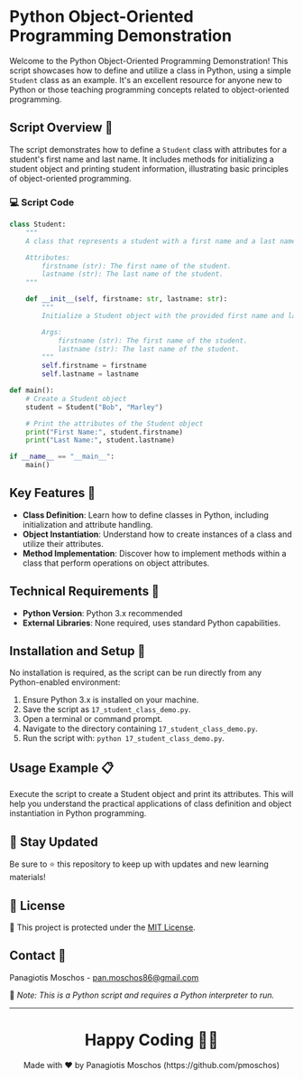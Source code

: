 # Python Object-Oriented Programming Demonstration

Welcome to the Python Object-Oriented Programming Demonstration! This script showcases how to define and utilize a class in Python, using a simple `Student` class as an example. It's an excellent resource for anyone new to Python or those teaching programming concepts related to object-oriented programming.

## Script Overview 📘

The script demonstrates how to define a `Student` class with attributes for a student's first name and last name. It includes methods for initializing a student object and printing student information, illustrating basic principles of object-oriented programming.

### :computer: Script Code

```python
class Student:
    """
    A class that represents a student with a first name and a last name.

    Attributes:
        firstname (str): The first name of the student.
        lastname (str): The last name of the student.
    """

    def __init__(self, firstname: str, lastname: str):
        """
        Initialize a Student object with the provided first name and last name.

        Args:
            firstname (str): The first name of the student.
            lastname (str): The last name of the student.
        """
        self.firstname = firstname
        self.lastname = lastname

def main():
    # Create a Student object
    student = Student("Bob", "Marley")

    # Print the attributes of the Student object
    print("First Name:", student.firstname)
    print("Last Name:", student.lastname)

if __name__ == "__main__":
    main()
```

## Key Features 🌟
- **Class Definition**: Learn how to define classes in Python, including initialization and attribute handling.
- **Object Instantiation**: Understand how to create instances of a class and utilize their attributes.
- **Method Implementation**: Discover how to implement methods within a class that perform operations on object attributes.

## Technical Requirements 🔧
- **Python Version**: Python 3.x recommended
- **External Libraries**: None required, uses standard Python capabilities.

## Installation and Setup 🚀
No installation is required, as the script can be run directly from any Python-enabled environment:
1. Ensure Python 3.x is installed on your machine.
2. Save the script as `17_student_class_demo.py`.
3. Open a terminal or command prompt.
4. Navigate to the directory containing `17_student_class_demo.py`.
5. Run the script with: `python 17_student_class_demo.py`.

## Usage Example 📋
Execute the script to create a Student object and print its attributes. This will help you understand the practical applications of class definition and object instantiation in Python programming.

## 📢 Stay Updated
Be sure to ⭐ this repository to keep up with updates and new learning materials!

## 📄 License
🔐 This project is protected under the [MIT License](https://mit-license.org/).

## Contact 📧
Panagiotis Moschos - pan.moschos86@gmail.com

🔗 *Note: This is a Python script and requires a Python interpreter to run.*

---
<h1 align=center>Happy Coding 👨‍💻 </h1>

<p align="center">
  Made with ❤️ by Panagiotis Moschos (https://github.com/pmoschos)
</p>
